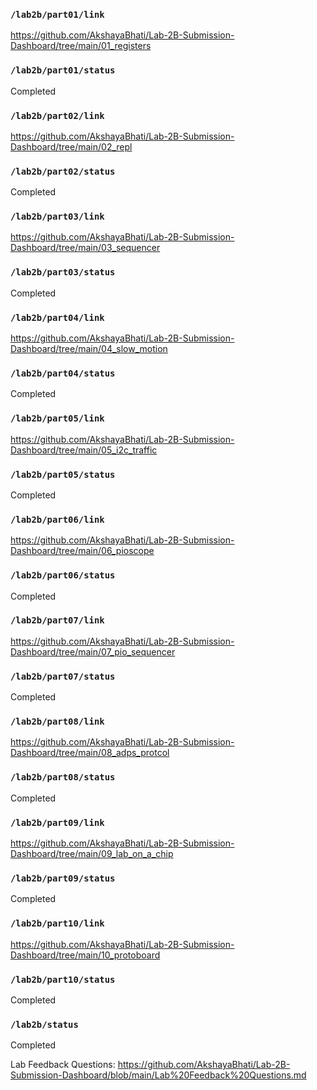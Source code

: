 ### `/lab2b/part01/link`
https://github.com/AkshayaBhati/Lab-2B-Submission-Dashboard/tree/main/01_registers
### `/lab2b/part01/status`
Completed
### `/lab2b/part02/link`
https://github.com/AkshayaBhati/Lab-2B-Submission-Dashboard/tree/main/02_repl
### `/lab2b/part02/status`
Completed
### `/lab2b/part03/link`
https://github.com/AkshayaBhati/Lab-2B-Submission-Dashboard/tree/main/03_sequencer
### `/lab2b/part03/status`
Completed
### `/lab2b/part04/link`
https://github.com/AkshayaBhati/Lab-2B-Submission-Dashboard/tree/main/04_slow_motion
### `/lab2b/part04/status`
Completed
### `/lab2b/part05/link`
https://github.com/AkshayaBhati/Lab-2B-Submission-Dashboard/tree/main/05_i2c_traffic
### `/lab2b/part05/status`
Completed 
### `/lab2b/part06/link`
https://github.com/AkshayaBhati/Lab-2B-Submission-Dashboard/tree/main/06_pioscope
### `/lab2b/part06/status`
Completed
### `/lab2b/part07/link`
https://github.com/AkshayaBhati/Lab-2B-Submission-Dashboard/tree/main/07_pio_sequencer
### `/lab2b/part07/status`
Completed
### `/lab2b/part08/link`
https://github.com/AkshayaBhati/Lab-2B-Submission-Dashboard/tree/main/08_adps_protcol
### `/lab2b/part08/status`
Completed
### `/lab2b/part09/link`
https://github.com/AkshayaBhati/Lab-2B-Submission-Dashboard/tree/main/09_lab_on_a_chip
### `/lab2b/part09/status`
Completed
### `/lab2b/part10/link`
https://github.com/AkshayaBhati/Lab-2B-Submission-Dashboard/tree/main/10_protoboard
### `/lab2b/part10/status`
Completed
### `/lab2b/status`
Completed

Lab Feedback Questions: 
https://github.com/AkshayaBhati/Lab-2B-Submission-Dashboard/blob/main/Lab%20Feedback%20Questions.md
